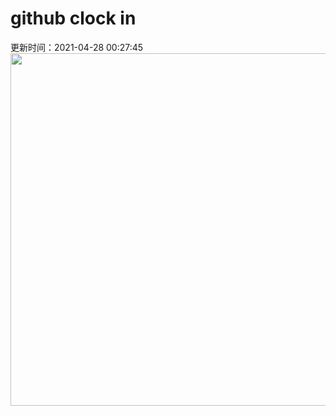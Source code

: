 # github clock in
更新时间：2021-04-28 00:27:45
 <img style="-webkit-user-select: none;margin: auto;cursor: zoom-in;" src="https://cn.bing.com/th?id=OHR.GannetsSaltee_ZH-CN8581602122_1920x1080.jpg&rf=LaDigue_1920x1080.jpg&pid=hp" width="1004" height="564"> 